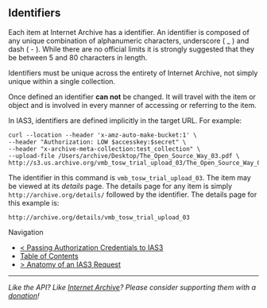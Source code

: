 ## Identifiers

Each item at Internet Archive has a identifier. An identifier is composed of any unique combination of alphanumeric characters, underscore ( _ ) and dash ( - ). While there are no official limits it is strongly suggested that they be between 5 and 80 characters in length.

Identifiers must be unique across the entirety of Internet Archive, not simply unique within a single collection.

Once defined an identifier **can not** be changed. It will travel with the item or object and is involved in every manner of accessing or referring to the item.

In IAS3, identifiers are defined implicitly in the target URL. For example:

    curl --location --header 'x-amz-auto-make-bucket:1' \
    --header "Authorization: LOW $accesskey:$secret" \
    --header "x-archive-meta-collection:test_collection" \
    --upload-file /Users/archive/Desktop/The_Open_Source_Way_03.pdf \
    http://s3.us.archive.org/vmb_tosw_trial_upload_03/The_Open_Source_Way_03.pdf

The identifier in this command is `vmb_tosw_trial_upload_03`. The item may be viewed at its _details_ page. The details page for any item is simply `http://archive.org/details/` followed by the identifier. The details page for this example is:

    http://archive.org/details/vmb_tosw_trial_upload_03
    
Navigation

* [< Passing Authorization Credentials to IAS3](https://github.com/vmbrasseur/IAS3API/blob/master/authcredentials.md)
* [Table of Contents](https://github.com/vmbrasseur/IAS3API)
* [> Anatomy of an IAS3 Request](https://github.com/vmbrasseur/IAS3API/blob/master/requestanatomy.md)

-----

_Like the API? Like [Internet Archive](http://archive.org)? Please consider supporting them with a [donation](http://archive.org/donate/)!_

